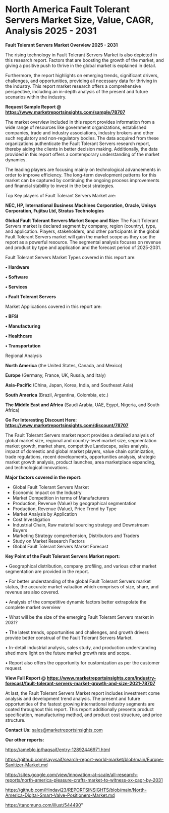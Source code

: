 # North America Fault Tolerant Servers Market Size, Value, CAGR, Analysis 2025 - 2031

<Strong> Fault Tolerant Servers Market Overview 2025 - 2031</strong>

The rising technology in Fault Tolerant Servers Market is also depicted in this research report. Factors that are boosting the growth of the market, and giving a positive push to thrive in the global market is explained in detail.

Furthermore, the report highlights on emerging trends, significant drivers, challenges, and opportunities, providing all necessary data for thriving in the industry. This report market research offers a comprehensive perspective, including an in-depth analysis of the present and future scenarios within the industry.

<strong>Request Sample Report @ <a href=https://www.marketreportsinsights.com/sample/78707>https://www.marketreportsinsights.com/sample/78707</a></strong>

The market overview included in this report provides information from a wide range of resources like government organizations, established companies, trade and industry associations, industry brokers and other such regulatory and non-regulatory bodies. The data acquired from these organizations authenticate the Fault Tolerant Servers research report, thereby aiding the clients in better decision making. Additionally, the data provided in this report offers a contemporary understanding of the market dynamics.

The leading players are focusing mainly on technological advancements in order to improve efficiency. The long-term development patterns for this market can be captured by continuing the ongoing process improvements and financial stability to invest in the best strategies.

Top Key players of Fault Tolerant Servers Market are:

<strong>NEC, HP, International Business Machines Corporation, Oracle, Unisys Corporation, Fujitsu Ltd, Stratus Technologies</strong>

<strong><b>Global Fault Tolerant Servers Market Scope and Size:</b></strong>
The Fault Tolerant Servers market is declared segment by company, region (country), type, and application. Players, stakeholders, and other participants in the global Fault Tolerant Servers market will gain the market scope as they use the report as a powerful resource. The segmental analysis focuses on revenue and product by type and application and the forecast period of 2025-2031.

Fault Tolerant Servers Market Types covered in this report are:

<strong>• Hardware

• Software

• Services

• Fault Tolerant Servers</strong>

Market Applications covered in this report are:

<strong>• BFSI

• Manufacturing

• Healthcare

• Transportation</strong> 

Regional Analysis

<strong>North America</strong> (the United States, Canada, and Mexico)

<strong>Europe</strong> (Germany, France, UK, Russia, and Italy)

<strong>Asia-Pacific</strong> (China, Japan, Korea, India, and Southeast Asia)

<strong>South America</strong> (Brazil, Argentina, Colombia, etc.)

<strong>The Middle East and Africa</strong> (Saudi Arabia, UAE, Egypt, Nigeria, and South Africa)

<strong>Go For Interesting Discount Here: <a href=https://www.marketreportsinsights.com/discount/78707>https://www.marketreportsinsights.com/discount/78707</a></strong>

The Fault Tolerant Servers market report provides a detailed analysis of global market size, regional and country-level market size, segmentation market growth, market share, competitive Landscape, sales analysis, impact of domestic and global market players, value chain optimization, trade regulations, recent developments, opportunities analysis, strategic market growth analysis, product launches, area marketplace expanding, and technological innovations.

<strong><b>Major factors covered in the report:</b></strong>
<ul>
  <li>Global Fault Tolerant Servers Market </li>
  <li>Economic Impact on the Industry</li>
  <li>Market Competition in terms of Manufacturers</li>
  <li>Production, Revenue (Value) by geographical segmentation</li>
  <li>Production, Revenue (Value), Price Trend by Type</li>
  <li>Market Analysis by Application</li>
  <li>Cost Investigation</li>
  <li>Industrial Chain, Raw material sourcing strategy and Downstream Buyers</li>
  <li>Marketing Strategy comprehension, Distributors and Traders</li>
  <li>Study on Market Research Factors</li>
  <li>Global Fault Tolerant Servers Market Forecast</li>
</ul>

<strong><b>Key Point of the Fault Tolerant Servers Market report:</b></strong>

• Geographical distribution, company profiling, and various other market segmentation are provided in the report.

• For better understanding of the global Fault Tolerant Servers market status, the accurate market valuation which comprises of size, share, and revenue are also covered.

• Analysis of the competitive dynamic factors better extrapolate the complete market overview

• What will be the size of the emerging Fault Tolerant Servers market in 2031?

• The latest trends, opportunities and challenges, and growth drivers provide better construal of the Fault Tolerant Servers Market.

• In-detail industrial analysis, sales study, and production understanding shed more light on the future market growth rate and scope.

• Report also offers the opportunity for customization as per the customer request.

<strong><b>View Full Report @ <a href=https://www.marketreportsinsights.com/industry-forecast/fault-tolerant-servers-market-growth-and-size-2021-78707>https://www.marketreportsinsights.com/industry-forecast/fault-tolerant-servers-market-growth-and-size-2021-78707</a></b></strong>


At last, the Fault Tolerant Servers Market report includes investment come analysis and development trend analysis. The present and future opportunities of the fastest growing international industry segments are coated throughout this report. This report additionally presents product specification, manufacturing method, and product cost structure, and price structure.

<strong>Contact Us:</strong>
sales@marketreportsinsights.com

<strong>Our other reports:</strong>

<a href=https://ameblo.jp/haqsaif/entry-12892446971.html>https://ameblo.jp/haqsaif/entry-12892446971.html</a>

<a href=https://github.com/sayysaif/search-report-world-market/blob/main/Europe-Sanitizer-Market.md>https://github.com/sayysaif/search-report-world-market/blob/main/Europe-Sanitizer-Market.md</a>

<a href=https://sites.google.com/view/innovation-at-scale/all-research-reports/north-america-pleasure-crafts-market-to-witness-xx-cagr-by-2031>https://sites.google.com/view/innovation-at-scale/all-research-reports/north-america-pleasure-crafts-market-to-witness-xx-cagr-by-2031</a>

<a href=https://github.com/Hindavi23/REPORTSINSIGHTS/blob/main/North-America-Digital-Smart-Valve-Positioners-Market.md>https://github.com/Hindavi23/REPORTSINSIGHTS/blob/main/North-America-Digital-Smart-Valve-Positioners-Market.md</a>

<a href=https://tanomuno.com/illust/544490>https://tanomuno.com/illust/544490</a>"
